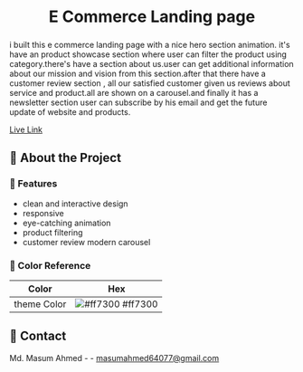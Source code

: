 <div align='center'>

# <h1 style="text-align:center ; padding:5px 10px">E Commerce Landing page</h1>

</div>

<p>i built this e commerce landing page with a nice hero section animation. it's have an product showcase section where user can filter the product using category.there's have a section about us.user can get additional information about our mission and vision from this section.after that there have a customer review section , all our satisfied customer given us reviews about service and product.all are shown on a carousel.and finally it has a newsletter section user can subscribe by his email and get the future update of website and products.</p>

[Live Link](https://e-commerce-landingpage-from-masum362.netlify.app/)


## :star2: About the Project


### :dart: Features
- clean and interactive design
- responsive
- eye-catching animation
- product filtering
- customer review modern carousel


### :art: Color Reference
| Color | Hex |
| --------------- | ---------------------------------------------------------------- |
| theme Color | ![#ff7300](https://via.placeholder.com/10/006cfa?text=+) #ff7300 |


## :handshake: Contact

Md. Masum Ahmed - - masumahmed64077@gmail.com


